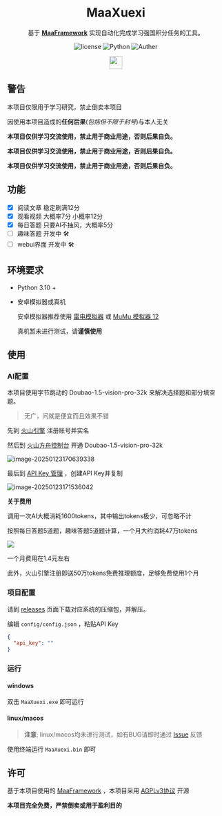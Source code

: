 
<div align="center">

# MaaXuexi

基于 **[MaaFramework](https://github.com/MaaXYZ/MaaFramework)** 实现自动化完成学习强国积分任务的工具。

</div>

<p align="center">
  <img alt="license" src="https://img.shields.io/github/license/ravizhan/MaaXuexi">
  <img alt="Python" src="https://img.shields.io/badge/Python 3.12-3776AB?logo=python&logoColor=white">
  <img alt="Auther" src="https://img.shields.io/badge/code%20by-ravi-127fca">
</p>

<div align="center">

[<img src="https://api.gitsponsors.com/api/badge/img?id=892976182" height="30">](https://api.gitsponsors.com/api/badge/link?p=BmTVRa4Q8TtMZS4DMpTG3041SLDUk4W2uhU81GU9B62IsJgT2SNR1EUla6Y/Y4pUipjwNBlY2madJRzcueOYZiai/Ey00xo1lT5jz3Cp5o/bVdYejQ7BC1AnMOAoH8L+2abXXdw5dRDwMerZgdMGtQ==)
</div>

## 警告

本项目仅限用于学习研究，禁止倒卖本项目

因使用本项目造成的**任何后果**(*包括但不限于封号*)与本人无关

**本项目仅供学习交流使用，禁止用于商业用途，否则后果自负。**

**本项目仅供学习交流使用，禁止用于商业用途，否则后果自负。**

**本项目仅供学习交流使用，禁止用于商业用途，否则后果自负。**

## 功能

- [x] 阅读文章 稳定刷满12分
- [x] 观看视频 大概率7分 小概率12分
- [x] 每日答题 只要AI不抽风，大概率5分
- [ ] 趣味答题 开发中️ 🛠️
- [ ] webui界面 开发中️ 🛠️

## 环境要求

- Python 3.10 +

- 安卓模拟器或真机

  安卓模拟器推荐使用 [雷电模拟器](https://www.ldmnq.com/) 或 [MuMu 模拟器 12](https://mumu.163.com/)

  真机暂未进行测试，请**谨慎使用**

## 使用

### AI配置

本项目使用字节跳动的 Doubao-1.5-vision-pro-32k 来解决选择题和部分填空题。
> 无广，问就是便宜而且效果不错

先到 [火山引擎](https://www.volcengine.com/) 注册账号并实名

然后到 [火山方舟控制台](https://console.volcengine.com/ark/region:ark+cn-beijing/openManagement) 开通 Doubao-1.5-vision-pro-32k 

![image-20250123170639338](https://img.ravi.top/img/4e1072e68a1f0a9892e8fb248619be4c.png)

最后到 [API Key 管理](https://console.volcengine.com/ark/region:ark+cn-beijing/apiKey) ，创建API Key并复制

![image-20250123171536042](https://img.ravi.top/img/543d40dfb2c2e28423652befabc4a3ba.png)

**关于费用**

调用一次AI大概消耗1600tokens，其中输出tokens极少，可忽略不计

按照每日答题5道题，趣味答题5道题计算，一个月大约消耗47万tokens

![](https://img.ravi.top/img/ced39313100f7e59538ea989b8d3374b.png)

一个月费用在1.4元左右

此外，火山引擎注册即送50万tokens免费推理额度，足够免费使用1个月

### 项目配置

请到 [releases](https://github.com/ravizhan/MaaXuexi/releases) 页面下载对应系统的压缩包，并解压。

编辑 `config/config.json` ，粘贴API Key

``` json
{
  "api_key": ""
}
```

### 运行
#### windows
双击 `MaaXuexi.exe` 即可运行
#### linux/macos
> **注意**: linux/macos均未进行测试，如有BUG请即时通过 [Issue](https://github.com/ravizhan/MaaXuexi/issues) 反馈

使用终端运行 `MaaXuexi.bin` 即可

## 许可

基于本项目使用的 [MaaFramework](https://pypi.org/project/MaaFw/) ，本项目采用 [AGPLv3协议](https://github.com/ravizhan/MaaXuexi/blob/main/LICENSE) 开源

**本项目完全免费，严禁倒卖或用于盈利目的**